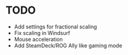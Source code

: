 # TODO

- Add settings for fractional scaling
- Fix scaling in Windsurf
- Mouse acceleration
- Add SteamDeck/ROG Ally like gaming mode